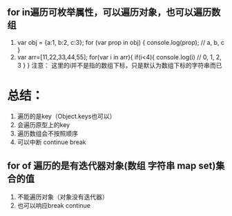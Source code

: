 ## for in遍历可枚举属性，可以遍历对象，也可以遍历数组
  1. var obj = {a:1, b:2, c:3};
      for (var prop in obj) {
          console.log(prop); // a, b, c
      }
  2. var arr=[11,22,33,44,55];
      for(var i in arr){
          if(i<4){
              console.log(i) // 0, 1, 2, 3
          }
      }
    注意： 这里的i并不是指的数组下标，只是默认为数组下标的字符串而已
# 总结：
  1. 遍历的是key（Object.keys也可以）
  2. 会遍历原型上的key
  3. 遍历数组会不按照顺序
  4. 可以中断 continue break

## for of 遍历的是有迭代器对象(数组 字符串 map set)集合的值
  1. 不能遍历对象（对象没有迭代器）
  2. 也可以响应break continue
